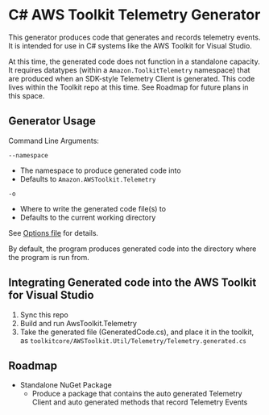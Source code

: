# C# AWS Toolkit Telemetry Generator

This generator produces code that generates and records telemetry events. It is intended for use in C# systems like the AWS Toolkit for Visual Studio.

At this time, the generated code does not function in a standalone capacity. It requires datatypes (within a `Amazon.ToolkitTelemetry` namespace) that are produced when an SDK-style Telemetry Client is generated. This code lives within the Toolkit repo at this time. See Roadmap for future plans in this space.

## Generator Usage

Command Line Arguments:

`--namespace`

-   The namespace to produce generated code into
-   Defaults to `Amazon.AWSToolkit.Telemetry`

`-o`

-   Where to write the generated code file(s) to
-   Defaults to the current working directory

See [Options file](AwsToolkit.Telemetry.Events.Generator/Options.cs) for details.

By default, the program produces generated code into the directory where the program is run from.

## Integrating Generated code into the AWS Toolkit for Visual Studio

1. Sync this repo
1. Build and run AwsToolkit.Telemetry
1. Take the generated file (GeneratedCode.cs), and place it in the toolkit, as `toolkitcore/AWSToolkit.Util/Telemetry/Telemetry.generated.cs`

## Roadmap

-   Standalone NuGet Package
    -   Produce a package that contains the auto generated Telemetry Client and auto generated methods that record Telemetry Events
